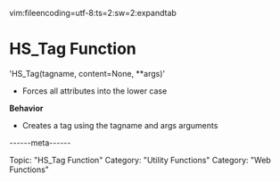vim:fileencoding=utf-8:ts=2:sw=2:expandtab

#  HS_Tag Function

'HS_Tag(tagname, content=None, **args)'

- Forces all attributes into the lower case

**Behavior**

- Creates a tag using the tagname and args arguments

------meta------

Topic: "HS_Tag Function"
Category: "Utility Functions"
Category: "Web Functions"
